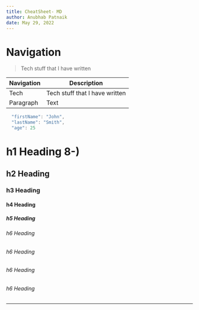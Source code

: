 ```yaml
---
title: CheatSheet- MD
author: Anubhab Patnaik
date: May 29, 2022
---
```

# Navigation

> Tech stuff that I have written

| Navigation | Description |
| ----------- | ----------- |
| Tech | Tech stuff that I have written |
| Paragraph | Text |

```js
  "firstName": "John",
  "lastName": "Smith",
  "age": 25
```

# h1 Heading 8-)
## h2 Heading
### h3 Heading
#### h4 Heading
##### h5 Heading
###### h6 Heading

###### h6 Heading
###### h6 Heading

###### h6 Heading
---